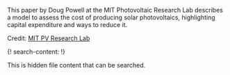 
This paper by Doug Powell at the MIT Photovoltaic Research Lab describes a model to assess the cost of producing solar photovoltaics, highlighting capital expenditure and ways to reduce it.

Credit: [MIT PV Research Lab](http://pv.mit.edu/pvmit_people/doug-powell/)

{! search-content: !}

  This is hidden file content that can be searched.
